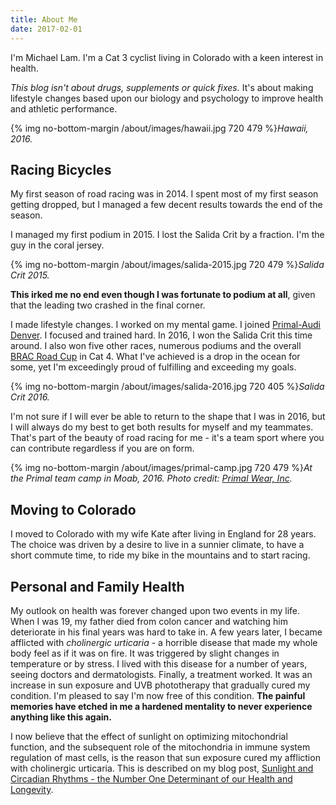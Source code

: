 ```yaml
---
title: About Me
date: 2017-02-01
---
```


I'm Michael Lam. I'm a Cat 3 cyclist living in Colorado with a keen interest in health.

*This blog isn't about drugs, supplements or quick fixes.* It's about making lifestyle changes based upon our biology and psychology to improve health and athletic performance.

{% img no-bottom-margin /about/images/hawaii.jpg 720 479 %}*Hawaii, 2016.*

## Racing Bicycles

My first season of road racing was in 2014. I spent most of my first season getting dropped, but I managed a few decent results towards the end of the season.

I managed my first podium in 2015. I lost the Salida Crit by a fraction. I'm the guy in the coral jersey.

{% img no-bottom-margin /about/images/salida-2015.jpg 720 479 %}*Salida Crit 2015.*

**This irked me no end even though I was fortunate to podium at all**, given that the leading two crashed in the final corner. 

I made lifestyle changes. I worked on my mental game. I joined [Primal-Audi Denver](http://hartracing.org/). I focused and trained hard. In 2016, I won the Salida Crit this time around. I also won five other races, numerous podiums and the overall [BRAC Road Cup](https://www.coloradocycling.org/bar/menu) in Cat 4. What I've achieved is a drop in the ocean for some, yet I'm exceedingly proud of fulfilling and exceeding my goals.

{% img no-bottom-margin /about/images/salida-2016.jpg 720 405 %}*Salida Crit 2016.*

I'm not sure if I will ever be able to return to the shape that I was in 2016, but I will always do my best to get both results for myself and my teammates. That's part of the beauty of road racing for me - it's a team sport where you can contribute regardless if you are on form.

{% img no-bottom-margin /about/images/primal-camp.jpg 720 479 %}*At the Primal team camp in Moab, 2016. Photo credit: [Primal Wear, Inc](https://www.primalwear.com/).*

## Moving to Colorado

I moved to Colorado with my wife Kate after living in England for 28 years. The choice was driven by a desire to live in a sunnier climate, to have a short commute time, to ride my bike in the mountains and to start racing. 

## Personal and Family Health

My outlook on health was forever changed upon two events in my life. When I was 19, my father died from colon cancer and watching him deteriorate in his final years was hard to take in. A few years later, I became afflicted with *cholinergic urticaria* - a horrible disease that made my whole body feel as if it was on fire. It was triggered by slight changes in temperature or by stress. I lived with this disease for a number of years, seeing doctors and dermatologists. Finally, a treatment worked. It was an increase in sun exposure and UVB phototherapy that gradually cured my condition. I'm pleased to say I'm now free of this condition. **The painful memories have etched in me a hardened mentality to never experience anything like this again.**

I now believe that the effect of sunlight on optimizing mitochondrial function, and the subsequent role of the mitochondria in immune system regulation of mast cells, is the reason that sun exposure cured my affliction with cholinergic urticaria. This is described on my blog post, [Sunlight and Circadian Rhythms - the Number One Determinant of our Health and Longevity](/sunlight-and-circadian-rhythms/).


